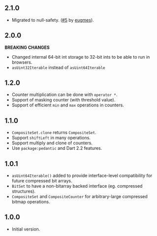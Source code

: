 ## 2.1.0

- Migrated to null-safety. ([#5](https://github.com/isoos/bit_array/pull/5) by [eugmes](https://github.com/eugmes)).

## 2.0.0

**BREAKING CHANGES**
- Changed internal 64-bit int storage to 32-bit ints to be able to run in browsers.
- `asUint32Iterable` instead of `asUint64Iterable`

## 1.2.0

- Counter multiplication can be done with `operator *`.
- Support of masking counter (with threshold value).
- Support of efficient `min` and `max` operations in counters.

## 1.1.0

- `CompositeSet.clone` returns `CompositeSet`.
- Support `shiftLeft` in many operations.
- Support multiply and clone of counters.
- Use `package:pedantic` and Dart 2.2 features.

## 1.0.1

- `asUint64Iterable()` added to provide interface-level compatibility for future compressed bit arrays.
- `BitSet` to have a non-bitarray backed interface (eg. compressed structures).
- `CompositeSet` and `CompositeCounter` for arbitrary-large compressed bitmap operations.

## 1.0.0

- Initial version.
